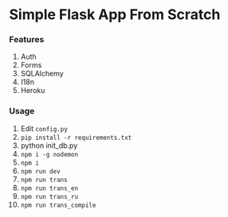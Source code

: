 # Simple Flask App From Scratch

### Features
1. Auth
2. Forms
3. SQLAlchemy
4. I18n
5. Heroku

### Usage
1. Edit `config.py`
2. `pip install -r requirements.txt`
2. python init_db.py
3. `npm i -g nodemon`
4. `npm i`
5. `npm run dev`
6. `npm run trans`
7. `npm run trans_en`
8. `npm run trans_ru`
9. `npm run trans_compile`
